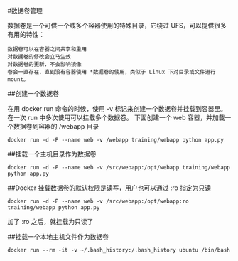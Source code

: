 #数据卷管理

数据卷是一个可供一个或多个容器使用的特殊目录，它绕过 UFS，可以提供很多有用的特性：

```
数据卷可以在容器之间共享和重用
对数据卷的修改会立马生效
对数据卷的更新，不会影响镜像
卷会一直存在，直到没有容器使用 *数据卷的使用，类似于 Linux 下对目录或文件进行 mount。
```

##创建一个数据卷

在用 docker run 命令的时候，使用 -v 标记来创建一个数据卷并挂载到容器里。在一次 run 中多次使用可以挂载多个数据卷。
下面创建一个 web 容器，并加载一个数据卷到容器的 /webapp 目录
```
docker run -d -P --name web -v /webapp training/webapp python app.py
```

##挂载一个主机目录作为数据卷
```
docker run -d -P --name web -v /src/webapp:/opt/webapp training/webapp python app.py
```

##Docker 挂载数据卷的默认权限是读写，用户也可以通过 :ro 指定为只读
```
docker run -d -P --name web -v /src/webapp:/opt/webapp:ro training/webapp python app.py
```

加了 :ro 之后，就挂载为只读了

##挂载一个本地主机文件作为数据卷
```
docker run --rm -it -v ~/.bash_history:/.bash_history ubuntu /bin/bash
```

